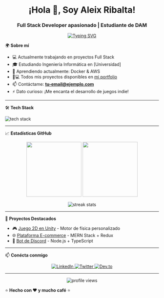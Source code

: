 <h1 align="center">¡Hola 👋, Soy Aleix Ribalta!</h1>
<h3 align="center">Full Stack Developer apasionado | Estudiante de DAM</h3>

<p align="center">
  <a href="https://git.io/typing-svg"><img src="https://readme-typing-svg.demolab.com?font=Fira+Code&weight=600&size=22&duration=4000&pause=1000&color=22D3EE&center=true&vCenter=true&width=500&lines=Desarrollador+MERN+Stack;Amante+del+aprendizaje+continuo;Entusiasta+de+la+programación+creativa;Contribuidor+Open+Source" alt="Typing SVG" /></a>
</p>

🌍 **Sobre mí**  
- 💻 Actualmente trabajando en proyectos Full Stack
- 🎓 Estudiando Ingeniería Informática en [Universidad]
- 🚀 Aprendiendo actualmente: Docker & AWS
- 👨💻 Todos mis proyectos disponibles en [mi portfolio](https://tu-portfolio.com)
- 📫 Contáctame: **tu-email@ejemplo.com**
- ⚡ Dato curioso: ¡Me encanta el desarrollo de juegos indie!

---

🛠 **Tech Stack**  
<p align="left">
  <img src="https://skillicons.dev/icons?i=react,nodejs,typescript,python,java,aws,docker,mongodb,postgres,redis,git,github,linux,vscode&theme=dark" alt="tech stack" />
</p>

---

📈 **Estadísticas GitHub**  
<p align="center">
  <img height="180em" src="https://github-readme-stats.vercel.app/api?username=Ribalta23&show_icons=true&theme=nightowl&hide_border=true&count_private=true" />
  <img height="180em" src="https://github-readme-stats.vercel.app/api/top-langs/?username=Ribalta23&theme=nightowl&layout=compact&hide_border=true&langs_count=6" />
</p>

<p align="center">
  <img src="https://github-readme-streak-stats.herokuapp.com/?user=Ribalta23&theme=nightowl&hide_border=true" alt="streak stats" />
</p>

---

🌟 **Proyectos Destacados**  
- 🎮 [Juego 2D en Unity](https://github.com/Ribalta23/awesome-game) - Motor de física personalizado
- 🌐 [Plataforma E-commerce](https://github.com/Ribalta23/ecommerce-platform) - MERN Stack + Redux
- 🤖 [Bot de Discord](https://github.com/Ribalta23/discord-bot) - Node.js + TypeScript

---

📫 **Conécta conmigo**  
<p align="center">
  <a href="https://linkedin.com/in/tu-linkedin" target="_blank">
    <img alt="LinkedIn" src="https://img.shields.io/badge/LinkedIn-0077B5?style=for-the-badge&logo=linkedin&logoColor=white"/>
  </a>
  <a href="https://twitter.com/tu-twitter" target="_blank">
    <img alt="Twitter" src="https://img.shields.io/badge/Twitter-1DA1F2?style=for-the-badge&logo=twitter&logoColor=white"/>
  </a>
  <a href="https://dev.to/tu-devto" target="_blank">
    <img alt="Dev.to" src="https://img.shields.io/badge/dev.to-0A0A0A?style=for-the-badge&logo=devdotto&logoColor=white"/>
  </a>
</p>

---

<p align="center">
  <img src="https://komarev.com/ghpvc/?username=Ribalta23&label=Profile%20views&color=0e75b6&style=flat" alt="profile views" />
</p>

⭐ **Hecho con ❤️ y mucho café** ⭐
